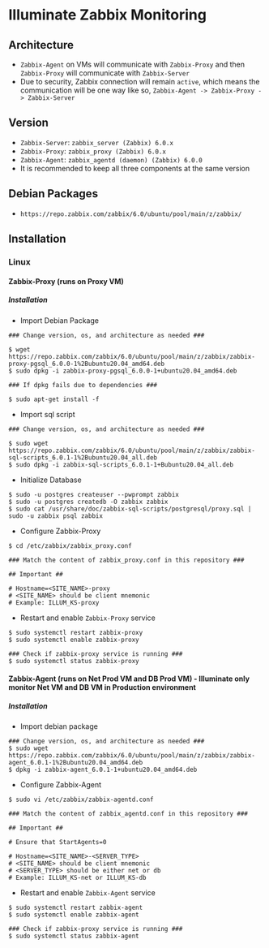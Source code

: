 # Illuminate Zabbix Monitoring

## Architecture
* `Zabbix-Agent` on VMs will communicate with `Zabbix-Proxy` and then `Zabbix-Proxy` 
will communicate with `Zabbix-Server`
* Due to security, Zabbix connection will remain `active`, which means
the communication will be one way like so, `Zabbix-Agent -> Zabbix-Proxy -> Zabbix-Server`

## Version
* `Zabbix-Server`: `zabbix_server (Zabbix) 6.0.x`
* `Zabbix-Proxy`: `zabbix_proxy (Zabbix) 6.0.x`
* `Zabbix-Agent`: `zabbix_agentd (daemon) (Zabbix) 6.0.0`
* It is recommended to keep all three components at the same version

## Debian Packages
* `https://repo.zabbix.com/zabbix/6.0/ubuntu/pool/main/z/zabbix/`

## Installation
### Linux
#### Zabbix-Proxy (runs on Proxy VM)
##### Installation
* Import Debian Package
```shell
### Change version, os, and architecture as needed ###
  
$ wget https://repo.zabbix.com/zabbix/6.0/ubuntu/pool/main/z/zabbix/zabbix-proxy-pgsql_6.0.0-1%2Bubuntu20.04_amd64.deb
$ sudo dpkg -i zabbix-proxy-pgsql_6.0.0-1+ubuntu20.04_amd64.deb

### If dpkg fails due to dependencies ###

$ sudo apt-get install -f
```
* Import sql script
```shell
### Change version, os, and architecture as needed ###

$ sudo wget https://repo.zabbix.com/zabbix/6.0/ubuntu/pool/main/z/zabbix/zabbix-sql-scripts_6.0.1-1%2Bubuntu20.04_all.deb
$ sudo dpkg -i zabbix-sql-scripts_6.0.1-1+Bubuntu20.04_all.deb
```
* Initialize Database
```shell
$ sudo -u postgres createuser --pwprompt zabbix
$ sudo -u postgres createdb -O zabbix zabbix 
$ sudo cat /usr/share/doc/zabbix-sql-scripts/postgresql/proxy.sql | sudo -u zabbix psql zabbix
```
* Configure Zabbix-Proxy
```shell
$ cd /etc/zabbix/zabbix_proxy.conf

### Match the content of zabbix_proxy.conf in this repository ###

## Important ##

# Hostname=<SITE_NAME>-proxy 
# <SITE_NAME> should be client mnemonic
# Example: ILLUM_KS-proxy
```
* Restart and enable `Zabbix-Proxy` service
```shell
$ sudo systemctl restart zabbix-proxy
$ sudo systemctl enable zabbix-proxy

### Check if zabbix-proxy service is running ###
$ sudo systemctl status zabbix-proxy
```

#### Zabbix-Agent (runs on Net Prod VM and DB Prod VM) - Illuminate only monitor Net VM and DB VM in Production environment
##### Installation
* Import debian package
```shell
### Change version, os, and architecture as needed ###
$ sudo wget https://repo.zabbix.com/zabbix/6.0/ubuntu/pool/main/z/zabbix/zabbix-agent_6.0.1-1%2Bubuntu20.04_amd64.deb
$ dpkg -i zabbix-agent_6.0.1-1+ubuntu20.04_amd64.deb
```
* Configure Zabbix-Agent
```shell
$ sudo vi /etc/zabbix/zabbix-agentd.conf

### Match the content of zabbix_agentd.conf in this repository ###

## Important ##

# Ensure that StartAgents=0

# Hostname=<SITE_NAME>-<SERVER_TYPE>
# <SITE_NAME> should be client mnemonic
# <SERVER_TYPE> should be either net or db
# Example: ILLUM_KS-net or ILLUM_KS-db
```
* Restart and enable `Zabbix-Agent` service
```shell
$ sudo systemctl restart zabbix-agent
$ sudo systemctl enable zabbix-agent

### Check if zabbix-proxy service is running ###
$ sudo systemctl status zabbix-agent
```
